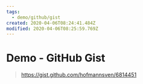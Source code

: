 ```yaml
---
tags:
  - demo/github/gist
created: 2020-04-06T08:24:41.484Z
modified: 2020-04-06T08:25:59.769Z
---
```


# Demo - GitHub Gist

> https://gist.github.com/hofmannsven/6814451

<!-- @crossnote.github_gist "url":"https://gist.github.com/hofmannsven/6814451" -->
